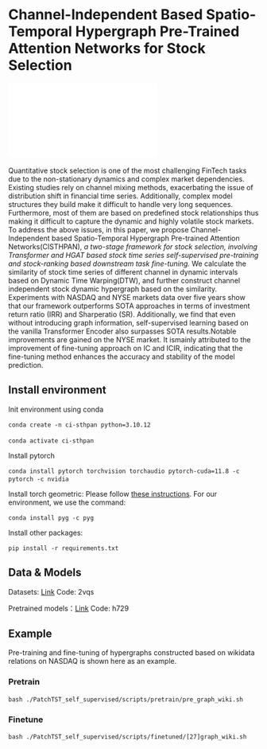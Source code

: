 # Channel-Independent Based Spatio-Temporal Hypergraph Pre-Trained Attention Networks for Stock Selection

![Overview of the proposed CI-STHPAN.](./imgs/framework.pdf)

Quantitative stock selection is one of the most challenging FinTech tasks due to the non-stationary dynamics and complex market dependencies. Existing studies rely on channel mixing methods, exacerbating the issue of distribution shift in financial time series. Additionally, complex model structures they build make it difficult to handle very long sequences. Furthermore, most of them are based on predefined stock relationships thus making it difficult to capture the dynamic and highly volatile stock markets. To address the above issues, in this paper, we propose Channel-Independent based Spatio-Temporal Hypergraph Pre-trained Attention Networks(CISTHPAN), *a two-stage framework for stock selection, involving Transformer and HGAT based stock time series self-supervised pre-training and stock-ranking based downstream task fine-tuning.* We calculate the similarity of stock time series of different channel in dynamic intervals based on Dynamic Time Warping(DTW), and further construct channel independent stock dynamic hypergraph based on the similarity. Experiments with NASDAQ and NYSE markets data over five years show that our framework outperforms SOTA approaches in terms of investment return ratio (IRR) and Sharperatio (SR). Additionally, we find that even without introducing graph information, self-supervised learning based on the vanilla Transformer Encoder also surpasses SOTA results.Notable improvements are gained on the NYSE market. It ismainly attributed to the improvement of fine-tuning approach on IC and ICIR, indicating that the fine-tuning method enhances the accuracy and stability of the model prediction.

## Install environment

Init environment using conda

```
conda create -n ci-sthpan python=3.10.12

conda activate ci-sthpan
```

Install pytorch

```
conda install pytorch torchvision torchaudio pytorch-cuda=11.8 -c pytorch -c nvidia
```

Install torch geometric: Please follow [these instructions](https://pytorch-geometric.readthedocs.io/en/latest/notes/installation.html).
For our environment, we use the command:

```
conda install pyg -c pyg
```

Install other packages:

```
pip install -r requirements.txt
```

## Data & Models

Datasets: [Link](https://pan.baidu.com/s/12SgBKg50pG-F3SpQA_x0tQ) Code: 2vqs

Pretrained models：[Link](https://pan.baidu.com/s/1HGJ0sAriVLRhc7KqkLC51w) Code: h729

## Example

Pre-training and fine-tuning of hypergraphs constructed based on wikidata relations on NASDAQ is shown here as an example.

### Pretrain

```
bash ./PatchTST_self_supervised/scripts/pretrain/pre_graph_wiki.sh
```

### Finetune

```
bash ./PatchTST_self_supervised/scripts/finetuned/[27]graph_wiki.sh
```





